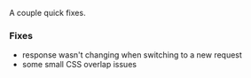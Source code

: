 A couple quick fixes.

### Fixes

- response wasn't changing when switching to a new request
- some small CSS overlap issues

